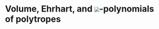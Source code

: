 # Volume, Ehrhart, and <img src="https://latex.codecogs.com/gif.latex?\dpi{250}h^*">-polynomials of polytropes

